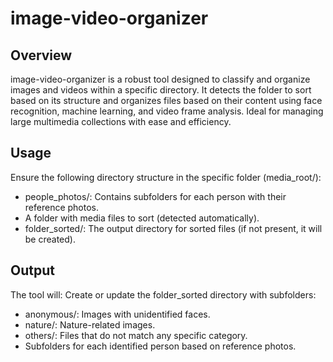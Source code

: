 # image-video-organizer
## Overview
image-video-organizer is a robust tool designed to classify and organize images and videos within a specific directory. It detects the folder to sort based on its structure and organizes files based on their content using face recognition, machine learning, and video frame analysis. Ideal for managing large multimedia collections with ease and efficiency.

## Usage
Ensure the following directory structure in the specific folder (media_root/):
- people_photos/: Contains subfolders for each person with their reference photos.
- A folder with media files to sort (detected automatically).
- folder_sorted/: The output directory for sorted files (if not present, it will be created).


## Output
The tool will:
Create or update the folder_sorted directory with subfolders:
- anonymous/: Images with unidentified faces.
- nature/: Nature-related images.
- others/: Files that do not match any specific category.
- Subfolders for each identified person based on reference photos.
